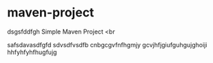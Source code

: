 # maven-project
dsgsfddfgh
Simple Maven Project
<br

safsdavasdfgfd
sdvsdfvsdfb
cnbgcgvfnfhgmjy
gcvjhfjgiufguhgujghoiji
hhfyhfyhfhugfujg
